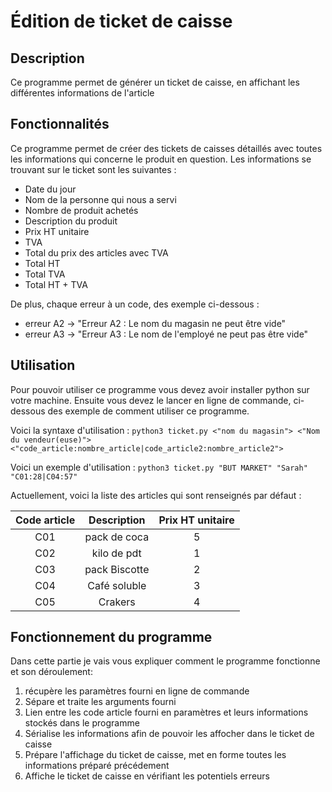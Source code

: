 # Édition de ticket de caisse

## Description

Ce programme permet de générer un ticket de caisse, en affichant les différentes informations de l'article

## Fonctionnalités

Ce programme permet de créer des tickets de caisses détaillés avec toutes les informations qui concerne le produit en question. Les informations se trouvant sur le ticket sont les suivantes :

- Date du jour
- Nom de la personne qui nous a servi
- Nombre de produit achetés
- Description du produit
- Prix HT unitaire
- TVA
- Total du prix des articles avec TVA
- Total HT
- Total TVA
- Total HT + TVA

De plus, chaque erreur à un code, des exemple ci-dessous :

- erreur A2 -> "Erreur A2 : Le nom du magasin ne peut être vide"
- erreur A3 -> "Erreur A3 : Le nom de l'employé ne peut pas être vide"

## Utilisation

Pour pouvoir utiliser ce programme vous devez avoir installer python sur votre machine. Ensuite vous devez le lancer en ligne de commande, ci-dessous des exemple de comment utiliser ce programme.

Voici la syntaxe d'utilisation : `python3 ticket.py <"nom du magasin"> <"Nom du vendeur(euse)"> <"code_article:nombre_article|code_article2:nombre_article2">`

Voici un exemple d'utilisation : `python3 ticket.py "BUT MARKET" "Sarah" "C01:28|C04:57"`

Actuellement, voici la liste des articles qui sont renseignés par défaut :

|Code article|Description|Prix HT unitaire|
| :--------: | :-------: | :------------: |
|    C01     |pack de coca  | 5 |
|    C02     |kilo de pdt   | 1 |
|    C03     |pack Biscotte | 2 |
|    C04     |Café soluble  | 3 |
|    C05     |Crakers       | 4 |

## Fonctionnement du programme

Dans cette partie je vais vous expliquer comment le programme fonctionne et son déroulement:

1. récupère les paramètres fourni en ligne de commande
2. Sépare et traite les arguments fourni
3. Lien entre les code article fourni en paramètres et leurs informations stockés dans le programme
4. Sérialise les informations afin de pouvoir les affocher dans le ticket de caisse
5. Prépare l'affichage du ticket de caisse, met en forme toutes les informations préparé précédement
6. Affiche le ticket de caisse en vérifiant les potentiels erreurs

